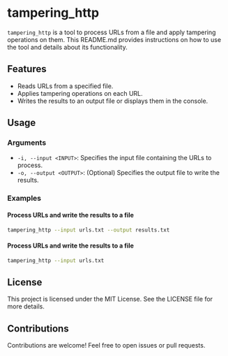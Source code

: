 # tampering_http

`tampering_http` is a tool to process URLs from a file and apply tampering operations on them. This README.md provides instructions on how to use the tool and details about its functionality.

## Features

- Reads URLs from a specified file.
- Applies tampering operations on each URL.
- Writes the results to an output file or displays them in the console.

## Usage

### Arguments

- `-i, --input <INPUT>`: Specifies the input file containing the URLs to process.
- `-o, --output <OUTPUT>`: (Optional) Specifies the output file to write the results.

### Examples

#### Process URLs and write the results to a file

```bash
tampering_http --input urls.txt --output results.txt
```

#### Process URLs and write the results to a file
```bash
tampering_http --input urls.txt
```

## License

This project is licensed under the MIT License. See the LICENSE file for more details.


## Contributions
Contributions are welcome! Feel free to open issues or pull requests.